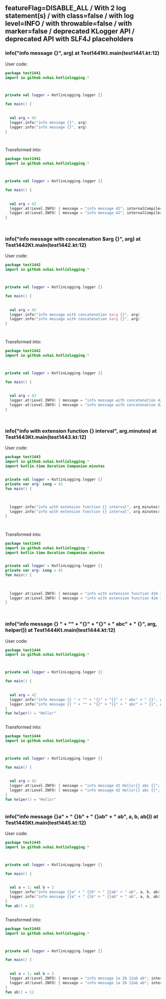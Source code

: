 ## featureFlag=DISABLE_ALL / With 2 log statement(s) / with class=false / with log level=INFO / with throwable=false / with marker=false / deprecated KLogger API / deprecated API with SLF4J placeholders



###  info("info message {}", arg) at Test1441Kt.main(test1441.kt:12)

User code:
```kotlin
package test1441
import io.github.oshai.kotlinlogging.*



private val logger = KotlinLogging.logger {}

fun main() {
  
  
  val arg = 42
  logger.info("info message {}", arg)
  logger.info("info message {}", arg)
}




```
  
Transformed into:
```kotlin
package test1441
import io.github.oshai.kotlinlogging.*



private val logger = KotlinLogging.logger {}

fun main() {
  
  
  val arg = 42
  logger.at(Level.INFO) { message = "info message 42"; internalCompilerData = KLoggingEventBuilder.InternalCompilerData(messageTemplate = "info message {}")
  logger.at(Level.INFO) { message = "info message 42"; internalCompilerData = KLoggingEventBuilder.InternalCompilerData(messageTemplate = "info message {}")
}




```

###  info("info message with concatenation $arg {}", arg) at Test1442Kt.main(test1442.kt:12)

User code:
```kotlin
package test1442
import io.github.oshai.kotlinlogging.*



private val logger = KotlinLogging.logger {}

fun main() {
  
  
  val arg = 42
  logger.info("info message with concatenation $arg {}", arg)
  logger.info("info message with concatenation $arg {}", arg)
}




```
  
Transformed into:
```kotlin
package test1442
import io.github.oshai.kotlinlogging.*



private val logger = KotlinLogging.logger {}

fun main() {
  
  
  val arg = 42
  logger.at(Level.INFO) { message = "info message with concatenation 42 42"; internalCompilerData = KLoggingEventBuilder.InternalCompilerData(messageTemplate = "info message with concatenation 42 {}")
  logger.at(Level.INFO) { message = "info message with concatenation 42 42"; internalCompilerData = KLoggingEventBuilder.InternalCompilerData(messageTemplate = "info message with concatenation 42 {}")
}




```

###  info("info with extension function {} interval", arg.minutes) at Test1443Kt.main(test1443.kt:12)

User code:
```kotlin
package test1443
import io.github.oshai.kotlinlogging.*
import kotlin.time.Duration.Companion.minutes


private val logger = KotlinLogging.logger {}
private var arg: Long = 42
fun main() {
  
  
  
  logger.info("info with extension function {} interval", arg.minutes)
  logger.info("info with extension function {} interval", arg.minutes)
}




```
  
Transformed into:
```kotlin
package test1443
import io.github.oshai.kotlinlogging.*
import kotlin.time.Duration.Companion.minutes


private val logger = KotlinLogging.logger {}
private var arg: Long = 42
fun main() {
  
  
  
  logger.at(Level.INFO) { message = "info with extension function 42m interval"; internalCompilerData = KLoggingEventBuilder.InternalCompilerData(messageTemplate = "info with extension function {} interval")
  logger.at(Level.INFO) { message = "info with extension function 42m interval"; internalCompilerData = KLoggingEventBuilder.InternalCompilerData(messageTemplate = "info with extension function {} interval")
}




```

###  info("info message {} " + "" + "{}" + "{}" + " abc" + " {}", arg, helper()) at Test1444Kt.main(test1444.kt:12)

User code:
```kotlin
package test1444
import io.github.oshai.kotlinlogging.*



private val logger = KotlinLogging.logger {}

fun main() {
  
  
  val arg = 42
  logger.info("info message {} " + "" + "{}" + "{}" + " abc" + " {}", arg, helper())
  logger.info("info message {} " + "" + "{}" + "{}" + " abc" + " {}", arg, helper())
}
fun helper() = "Hello!"



```
  
Transformed into:
```kotlin
package test1444
import io.github.oshai.kotlinlogging.*



private val logger = KotlinLogging.logger {}

fun main() {
  
  
  val arg = 42
  logger.at(Level.INFO) { message = "info message 42 Hello!{} abc {}"; internalCompilerData = KLoggingEventBuilder.InternalCompilerData(messageTemplate = "info message {} {}{} abc {}")
  logger.at(Level.INFO) { message = "info message 42 Hello!{} abc {}"; internalCompilerData = KLoggingEventBuilder.InternalCompilerData(messageTemplate = "info message {} {}{} abc {}")
}
fun helper() = "Hello!"



```

###  info("info message {}a" + " {}b" + " {}ab" + " ab", a, b, ab()) at Test1445Kt.main(test1445.kt:12)

User code:
```kotlin
package test1445
import io.github.oshai.kotlinlogging.*



private val logger = KotlinLogging.logger {}

fun main() {
  
  
  val a = 1; val b = 2
  logger.info("info message {}a" + " {}b" + " {}ab" + " ab", a, b, ab())
  logger.info("info message {}a" + " {}b" + " {}ab" + " ab", a, b, ab())
}
fun ab() = 12



```
  
Transformed into:
```kotlin
package test1445
import io.github.oshai.kotlinlogging.*



private val logger = KotlinLogging.logger {}

fun main() {
  
  
  val a = 1; val b = 2
  logger.at(Level.INFO) { message = "info message 1a 2b 12ab ab"; internalCompilerData = KLoggingEventBuilder.InternalCompilerData(messageTemplate = "info message {}a {}b {}ab ab")
  logger.at(Level.INFO) { message = "info message 1a 2b 12ab ab"; internalCompilerData = KLoggingEventBuilder.InternalCompilerData(messageTemplate = "info message {}a {}b {}ab ab")
}
fun ab() = 12



```
